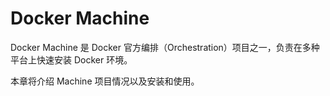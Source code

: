 # Docker Machine
Docker Machine 是 Docker 官方编排（Orchestration）项目之一，负责在多种平台上快速安装 Docker 环境。

本章将介绍 Machine 项目情况以及安装和使用。
